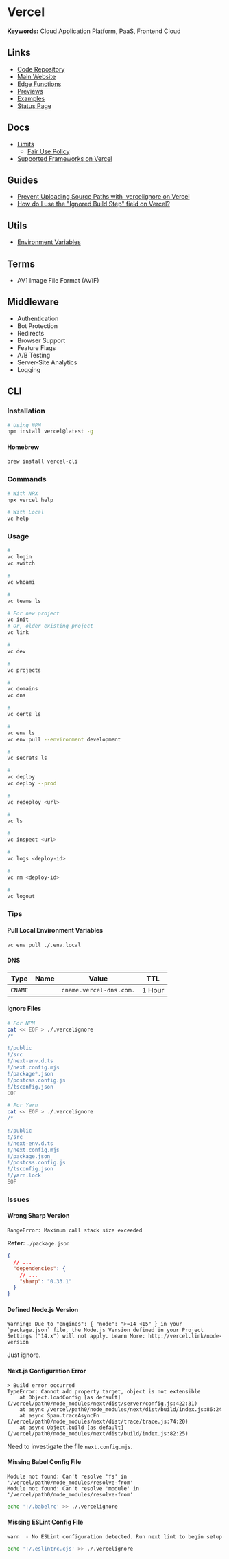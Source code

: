 # Vercel

<!--
{
  "$schema": "https://openapi.vercel.sh/vercel.json",
}
-->

<!--
https://vercel.com/analytics
https://vercel.com/edge
https://vercel.com/live
https://vercel.com/docs/concepts/deployments/checks
https://github.com/vercel/next-rsc-demo
https://github.com/vercel/nextjs-subscription-payments
https://edge-mug.vercel.app/edge
https://github.com/kovacsmarkakos/hacker-news-next
https://github.com/leerob/esm

https://epic-course-platform.vercel.app/
-->

**Keywords:** Cloud Application Platform, PaaS, Frontend Cloud

## Links

- [Code Repository](https://github.com/vercel/vercel)
- [Main Website](https://vercel.com)
- [Edge Functions](https://vercel.com/features/edge-functions)
- [Previews](https://vercel.com/features/previews#checks)
- [Examples](https://github.com/vercel/examples)
- [Status Page](https://vercel-status.com)

## Docs

- [Limits](https://vercel.com/docs/concepts/limits/overview)
  - [Fair Use Policy](https://vercel.com/docs/concepts/limits/fair-use-policy)
- [Supported Frameworks on Vercel](https://vercel.com/docs/frameworks)

## Guides

- [Prevent Uploading Source Paths with .vercelignore on Vercel](https://vercel.com/guides/prevent-uploading-sourcepaths-with-vercelignore)
- [How do I use the "Ignored Build Step" field on Vercel?](https://vercel.com/support/articles/how-do-i-use-the-ignored-build-step-field-on-vercel)

## Utils

- [Environment Variables](https://vevd.vercel.app)

## Terms

- AV1 Image File Format (AVIF)

## Middleware

- Authentication
- Bot Protection
- Redirects
- Browser Support
- Feature Flags
- A/B Testing
- Server-Site Analytics
- Logging

<!-- ##

- No Cold Boots
- Deploy Globally
- Support Streaming
-->

<!-- ##

- Server-Side Streaming
- React Server Components
-->

## CLI

### Installation

```sh
# Using NPM
npm install vercel@latest -g
```

#### Homebrew

```sh
brew install vercel-cli
```

### Commands

```sh
# With NPX
npx vercel help

# With Local
vc help
```

### Usage

```sh
#
vc login
vc switch

#
vc whoami

#
vc teams ls

# For new project
vc init
# Or, older existing project
vc link

#
vc dev

#
vc projects

#
vc domains
vc dns

#
vc certs ls

#
vc env ls
vc env pull --environment development

#
vc secrets ls

#
vc deploy
vc deploy --prod

#
vc redeploy <url>

#
vc ls

#
vc inspect <url>

#
vc logs <deploy-id>

#
vc rm <deploy-id>

#
vc logout
```

<!--
vc billing ls
-->

### Tips

<!-- #### Ignore Build Step

git diff --quiet HEAD^ HEAD ./ -->

#### Pull Local Environment Variables

```sh
vc env pull ./.env.local
```

#### DNS

<!--
assets
signatures
-->

| Type    | Name | Value                   | TTL    |
| ------- | ---- | ----------------------- | ------ |
| `CNAME` |      | `cname.vercel-dns.com.` | 1 Hour |

#### Ignore Files

```sh
# For NPM
cat << EOF > ./.vercelignore
/*

!/public
!/src
!/next-env.d.ts
!/next.config.mjs
!/package*.json
!/postcss.config.js
!/tsconfig.json
EOF

# For Yarn
cat << EOF > ./.vercelignore
/*

!/public
!/src
!/next-env.d.ts
!/next.config.mjs
!/package.json
!/postcss.config.js
!/tsconfig.json
!/yarn.lock
EOF
```

### Issues

#### Wrong Sharp Version

```log
RangeError: Maximum call stack size exceeded
```

**Refer:** `./package.json`

```json
{
  // ...
  "dependencies": {
    // ...
    "sharp": "0.33.1"
  }
}
```

#### Defined Node.js Version

```log
Warning: Due to "engines": { "node": ">=14 <15" } in your `package.json` file, the Node.js Version defined in your Project Settings ("14.x") will not apply. Learn More: http://vercel.link/node-version
```

Just ignore.

#### Next.js Configuration Error

```log
> Build error occurred
TypeError: Cannot add property target, object is not extensible
    at Object.loadConfig [as default] (/vercel/path0/node_modules/next/dist/server/config.js:422:31)
    at async /vercel/path0/node_modules/next/dist/build/index.js:86:24
    at async Span.traceAsyncFn (/vercel/path0/node_modules/next/dist/trace/trace.js:74:20)
    at async Object.build [as default] (/vercel/path0/node_modules/next/dist/build/index.js:82:25)
```

Need to investigate the file `next.config.mjs`.

#### Missing Babel Config File

```log
Module not found: Can't resolve 'fs' in '/vercel/path0/node_modules/resolve-from'
Module not found: Can't resolve 'module' in '/vercel/path0/node_modules/resolve-from'
```

```sh
echo '!/.babelrc' >> ./.vercelignore
```

#### Missing ESLint Config File

```log
warn  - No ESLint configuration detected. Run next lint to begin setup
```

```sh
echo '!/.eslintrc.cjs' >> ./.vercelignore
```

<!--
"cleanUrls": true,
"trailingSlash": false,
"headers": [
  {
    "source": "/(.*)",
    "headers": [
      {
        "key": "Cache-Control",
        "value": "public, max-age=864000"
      }
    ]
  }
],
-->

<!--
    {
      "src": "/(.+)(woff|woff2)",
      "headers": { "cache-control": "public, max-age=31536000, immutable" }
    },
-->

<!--
    {
      "src": "/(.+)(ico|jpg|gif|png|svg|webp|css|js)",
      "headers": { "cache-control": "public, max-age=604800, immutable" }
    },

    { "handle": "filesystem" },
    { "src": "/(.*)", "status": 404, "dest": "/public/404.html" }
-->
